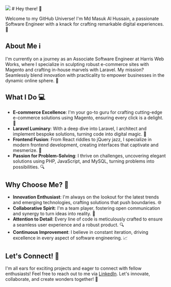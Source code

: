 <img src="https://github.com/Anmol-Baranwal/Cool-GIFs-For-GitHub/assets/74038190/d48893bd-0757-481c-8d7e-ba3e163feae7" />
# Hey there! 👋

Welcome to my GitHub Universe! I'm Md Masuk Al Hussain, a passionate Software Engineer with a knack for crafting remarkable digital experiences. 🌟

## About Me ℹ️
I'm currently on a journey as an Associate Software Engineer at Harris Web Works, where I specialize in sculpting robust e-commerce sites with Magento and crafting in-house marvels with Laravel. My mission? Seamlessly blend innovation with practicality to empower businesses in the dynamic online sphere. 💼

## What I Do 💻
- **E-commerce Excellence**: I'm your go-to guru for crafting cutting-edge e-commerce solutions using Magento, ensuring every click is a delight. 🛒
- **Laravel Luminary**: With a deep dive into Laravel, I architect and implement bespoke solutions, turning code into digital magic. 🚀
- **Frontend Fusion**: From React riddles to jQuery jazz, I specialize in modern frontend development, creating interfaces that captivate and mesmerize. 🎨
- **Passion for Problem-Solving**: I thrive on challenges, uncovering elegant solutions using PHP, JavaScript, and MySQL, turning problems into possibilities. 🔍

## Why Choose Me? 🌟
- **Innovation Enthusiast**: I'm always on the lookout for the latest trends and emerging technologies, crafting solutions that push boundaries. 🌐
- **Collaborative Spirit**: I'm a team player, fostering open communication and synergy to turn ideas into reality. 🤝
- **Attention to Detail**: Every line of code is meticulously crafted to ensure a seamless user experience and a robust product. 🔍
- **Continuous Improvement**: I believe in constant iteration, driving excellence in every aspect of software engineering. 📈

## Let's Connect! 🚀
I'm all ears for exciting projects and eager to connect with fellow enthusiasts! Feel free to reach out to me via [LinkedIn](https://www.linkedin.com/in/masukalhussain/). Let's innovate, collaborate, and create wonders together! 🌟


<!--
**alhussain50/alhussain50** is a ✨ _special_ ✨ repository because its `README.md` (this file) appears on your GitHub profile.

Here are some ideas to get you started:

- 🔭 I’m currently working on ...
- 🌱 I’m currently learning ...
- 👯 I’m looking to collaborate on ...
- 🤔 I’m looking for help with ...
- 💬 Ask me about ...
- 📫 How to reach me: ...
- 😄 Pronouns: ...
- ⚡ Fun fact: ...
-->
